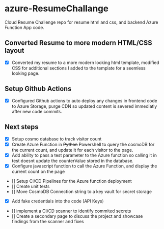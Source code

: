 # azure-ResumeChallange
Cloud Resume Challenge repo for resume html and css, and backend Azure Function App code.

## Converted Resume to more modern HTML/CSS layout
- [x] Converted my resume to a more modern looking html template, modified CSS for additional sections I added to the template for a seemless looking page.

## Setup Github Actions
- [x] Configured Github actions to auto deploy any changes in frontend code to Azure Storage, purge CDN so updated content is severed immediatly after new code commits.

## Next steps
- [x] Setup cosmo database to track visitor count
- [x] Create Azure Function in ~~Python~~ Powershell to query the cosmoDB for the current count, and update it for each visitor to the page.
- [x] Add ability to pass a test parameter to the Azure function so calling it in test doesnt update the counterValue stored in the database.
- [x] Configure javascript function to call the Azure Function, and display the current count on the page
- [] Setup CI/CD Pipelines for the Azure function deployment
- [] Create unit tests
- [] Move CosmoDB Connection string to a key vault for secret storage
- [x] Add fake credentials into the code (API Keys)
- [] implement a CI/CD scanner to identify commited secrets
- [] Create a secondary page to discuss the project and showcase findings from the scanner and fixes